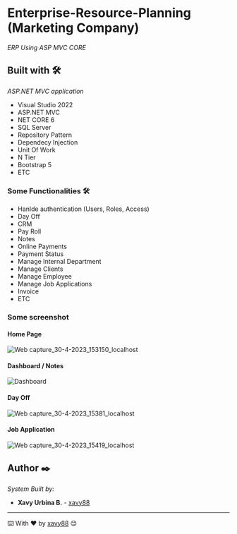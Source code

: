 # Enterprise-Resource-Planning (Marketing Company)

_ERP Using ASP MVC CORE_

## Built with 🛠️

_ASP.NET MVC application_

* Visual Studio 2022
* ASP.NET MVC
* NET CORE 6
* SQL Server
* Repository Pattern
* Dependecy Injection
* Unit Of Work
* N Tier
* Bootstrap 5
* ETC

### Some Functionalities 🛠️

* Hanlde authentication (Users, Roles, Access)
* Day Off
* CRM
* Pay Roll
* Notes
* Online Payments
* Payment Status
* Manage Internal Department
* Manage Clients
* Manage Employee
* Manage Job Applications
* Invoice
* ETC

### Some screenshot

#### Home Page

![Web capture_30-4-2023_153150_localhost](https://user-images.githubusercontent.com/24966352/235377206-c3e62b94-4630-4986-88a2-5b1797a71916.jpeg)

#### Dashboard / Notes
![Dashboard](https://user-images.githubusercontent.com/24966352/235377361-fe4a18ac-37c1-4cb7-a0fc-6befb41b7759.jpg)

#### Day Off

![Web capture_30-4-2023_15381_localhost](https://user-images.githubusercontent.com/24966352/235377402-e4d81f38-0e0e-477a-94e3-02bdf9cf2512.jpeg)

#### Job Application

![Web capture_30-4-2023_15419_localhost](https://user-images.githubusercontent.com/24966352/235377488-073588be-b84f-4984-b356-054bbd456bc7.jpeg)



## Author ✒️

_System Built by:_

* **Xavy Urbina B.**  - [xavy88](https://github.com/xavy88/)

---
⌨️ With ❤️ by [xavy88](https://github.com/xavy88/) 😊
